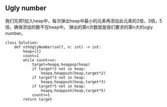 ## Ugly number
我们先把1加入heap中，每次弹出heap中最小的元素再添加此元素的2倍，3倍，5倍，确保添加的数不在heap中。
弹出的第n次数就是我们要求的第n大的ugly number。
```python3
class Solution:
    def nthUglyNumber(self, n: int) -> int:
        heap=[1]
        count=1
        while count<=n:
            target=heapq.heappop(heap)
            if target*2 not in heap:
                heapq.heappush(heap,target*2)
            if target*3 not in heap:
                heapq.heappush(heap,target*3)
            if target*5 not in heap:
                heapq.heappush(heap,target*5)
            count+=1
        return target
```